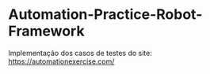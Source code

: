 # Automation-Practice-Robot-Framework

Implementação dos casos de testes do site: https://automationexercise.com/
